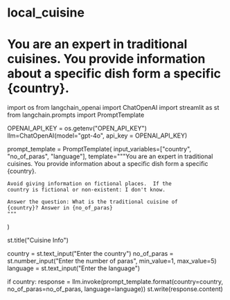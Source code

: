 # local_cuisine
# You are an expert in traditional cuisines. You provide information about a specific dish form a specific {country}.

import os
from langchain_openai import ChatOpenAI
import streamlit as st
from langchain.prompts import PromptTemplate

OPENAI_API_KEY = os.getenv("OPEN_API_KEY")
llm=ChatOpenAI(model="gpt-4o", api_key = OPENAI_API_KEY)

prompt_template = PromptTemplate(
    input_variables=["country", "no_of_paras", "language"],
    template="""You are an expert in traditional cuisines.
    You provide information about a specific dish form a 
    specific {country}.
    
    Avoid giving information on fictional places.  If the 
    country is fictional or non-existent: I don't know.
    
    Answer the question: What is the traditional cuisine of 
    {country}? Answer in {no_of_paras}
    """
)

st.title("Cuisine Info")

country = st.text_input("Enter the country")
no_of_paras = st.number_input("Enter the number of paras", min_value=1, max_value=5)
language = st.text_input("Enter the language")

if country:
    response = llm.invoke(prompt_template.format(country=country,
                                                 no_of_paras=no_of_paras,
                                                 language=language))
    st.write(response.content)
